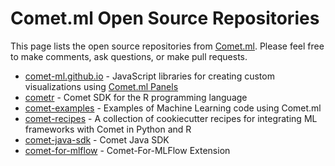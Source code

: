 # Comet.ml Open Source Repositories

This page lists the open source repositories from <a
href="https://www.comet.ml/">Comet.ml</a>. Please feel free to make
comments, ask questions, or make pull requests.


* <a href="https://github.com/comet-ml/comet-ml.github.io/">comet-ml.github.io</a> - JavaScript libraries for creating custom visualizations using <a href="https://www.comet.ml/docs/user-interface/panels/">Comet.ml Panels</a>
* <a href="https://github.com/comet-ml/cometr/">cometr</a> - Comet SDK for the R programming language
* <a href="https://github.com/comet-ml/comet-examples/">comet-examples</a> - Examples of Machine Learning code using Comet.ml
* <a href="https://github.com/comet-ml/comet-recipes/">comet-recipes</a> - A collection of cookiecutter recipes for integrating ML frameworks with Comet in Python and R
* <a href="https://github.com/comet-ml/comet-java-sdk/">comet-java-sdk</a> - Comet Java SDK
* <a href="https://github.com/comet-ml/comet-for-mlflow/">comet-for-mlflow</a> - Comet-For-MLFlow Extension
